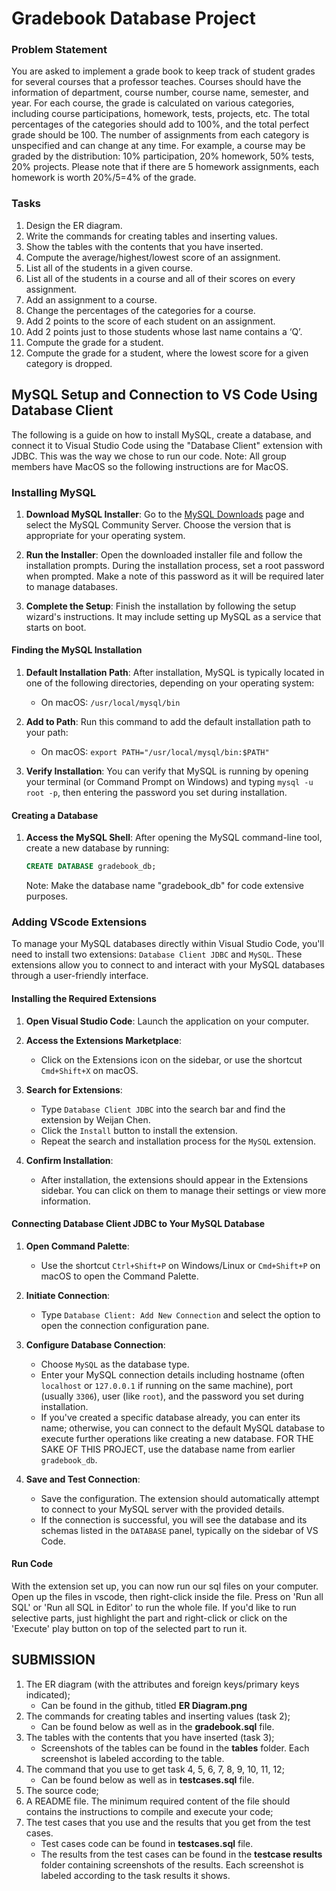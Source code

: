 # Gradebook Database Project

### Problem Statement

You are asked to implement a grade book to keep track of student grades for several courses that a professor teaches. Courses should have the information of department, course number, course name, semester, and year. For each course, the grade is calculated on various categories, including course participations, homework, tests, projects, etc. The total percentages of the categories should add to 100%, and the total perfect grade should be 100. The number of assignments from each category is unspecified and can change at any time. For example, a course may be graded by the distribution: 10% participation, 20% homework, 50% tests, 20% projects. Please note that if there are 5 homework assignments, each homework is worth 20%/5=4% of the grade.

### Tasks

1. Design the ER diagram.
2. Write the commands for creating tables and inserting values.
3. Show the tables with the contents that you have inserted.
4. Compute the average/highest/lowest score of an assignment.
5. List all of the students in a given course.
6. List all of the students in a course and all of their scores on every assignment.
7. Add an assignment to a course.
8. Change the percentages of the categories for a course.
9. Add 2 points to the score of each student on an assignment.
10. Add 2 points just to those students whose last name contains a ‘Q’.
11. Compute the grade for a student.
12. Compute the grade for a student, where the lowest score for a given category is dropped.

## MySQL Setup and Connection to VS Code Using Database Client

The following is a guide on how to install MySQL, create a database, and connect it to Visual Studio Code using the "Database Client" extension with JDBC. This was the way we chose to run our code. Note: All group members have MacOS so the following instructions are for MacOS.

### Installing MySQL

1. **Download MySQL Installer**: Go to the [MySQL Downloads](https://dev.mysql.com/downloads/) page and select the MySQL Community Server. Choose the version that is appropriate for your operating system.

2. **Run the Installer**: Open the downloaded installer file and follow the installation prompts. During the installation process, set a root password when prompted. Make a note of this password as it will be required later to manage databases.

3. **Complete the Setup**: Finish the installation by following the setup wizard's instructions. It may include setting up MySQL as a service that starts on boot.

#### Finding the MySQL Installation

1. **Default Installation Path**: After installation, MySQL is typically located in one of the following directories, depending on your operating system:
   - On macOS: `/usr/local/mysql/bin`

2. **Add to Path**: Run this command to add the default installation path to your path: 
   - On macOS: `export PATH="/usr/local/mysql/bin:$PATH"`

3. **Verify Installation**: You can verify that MySQL is running by opening your terminal (or Command Prompt on Windows) and typing `mysql -u root -p`, then entering the password you set during installation.

#### Creating a Database

1. **Access the MySQL Shell**: After opening the MySQL command-line tool, create a new database by running:
   ```sql
   CREATE DATABASE gradebook_db;
   ```
   Note: Make the database name "gradebook_db" for code extensive purposes.

### Adding VScode Extensions

To manage your MySQL databases directly within Visual Studio Code, you'll need to install two extensions: `Database Client JDBC` and `MySQL`. These extensions allow you to connect to and interact with your MySQL databases through a user-friendly interface. 

#### Installing the Required Extensions

1. **Open Visual Studio Code**: Launch the application on your computer.

2. **Access the Extensions Marketplace**:
    - Click on the Extensions icon on the sidebar, or use the shortcut `Cmd+Shift+X` on macOS.

3. **Search for Extensions**:
    - Type `Database Client JDBC` into the search bar and find the extension by Weijan Chen.
    - Click the `Install` button to install the extension.
    - Repeat the search and installation process for the `MySQL` extension.

4. **Confirm Installation**:
    - After installation, the extensions should appear in the Extensions sidebar. You can click on them to manage their settings or view more information.

#### Connecting Database Client JDBC to Your MySQL Database

1. **Open Command Palette**:
    - Use the shortcut `Ctrl+Shift+P` on Windows/Linux or `Cmd+Shift+P` on macOS to open the Command Palette.

2. **Initiate Connection**:
    - Type `Database Client: Add New Connection` and select the option to open the connection configuration pane.

3. **Configure Database Connection**:
    - Choose `MySQL` as the database type.
    - Enter your MySQL connection details including hostname (often `localhost` or `127.0.0.1` if running on the same machine), port (usually `3306`), user (like `root`), and the password you set during installation.
    - If you've created a specific database already, you can enter its name; otherwise, you can connect to the default MySQL database to execute further operations like creating a new database. FOR THE SAKE OF THIS PROJECT, use the database name from earlier `gradebook_db`.

4. **Save and Test Connection**:
    - Save the configuration. The extension should automatically attempt to connect to your MySQL server with the provided details.
    - If the connection is successful, you will see the database and its schemas listed in the `DATABASE` panel, typically on the sidebar of VS Code.

#### Run Code

With the extension set up, you can now run our sql files on your computer. Open up the files in vscode, then right-click inside the file. Press on 'Run all SQL' or 'Run all SQL in Editor' to run the whole file. If you'd like to run selective parts, just highlight the part and right-click or click on the 'Execute' play button on top of the selected part to run it.

## SUBMISSION
1. The ER diagram (with the attributes and foreign keys/primary keys indicated);
   - Can be found in the github, titled **ER Diagram.png**
2. The commands for creating tables and inserting values (task 2);
   - Can be found below as well as in the **gradebook.sql** file.
3. The tables with the contents that you have inserted (task 3);
   - Screenshots of the tables can be found in the **tables** folder. Each screenshot is labeled according to the table.
4. The command that you use to get task 4, 5, 6, 7, 8, 9, 10, 11, 12;
   - Can be found below as well as in **testcases.sql** file.
5. The source code;
6. A README file. The minimum required content of the file should contains the instructions to compile and execute your code;
7. The test cases that you use and the results that you get from the test cases.
   - Test cases code can be found in **testcases.sql** file.
   - The results from the test cases can be found in the **testcase results** folder containing screenshots of the results. Each screenshot is labeled according to the task results it shows.


